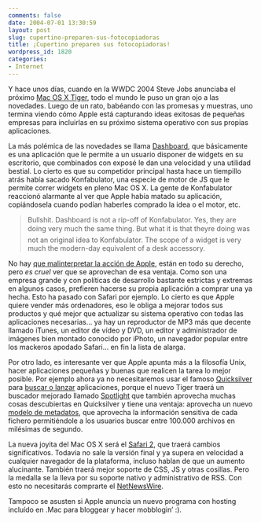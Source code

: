 ```yaml
---
comments: false
date: 2004-07-01 13:30:59
layout: post
slug: cupertino-preparen-sus-fotocopiadoras
title: ¡Cupertino preparen sus fotocopiadoras!
wordpress_id: 1820
categories:
- Internet
---
```


Y hace unos días, cuando en la WWDC 2004 Steve Jobs anunciaba el próximo [Mac OS X Tiger](http://www.apple.com/macosx/tiger/), todo el mundo le puso un gran ojo a las novedades. Luego de un rato, babéando con las promesas y muestras, uno termina viendo cómo Apple está capturando ideas exitosas de pequeñas empresas para incluirlas en su próximo sistema operativo con sus propias aplicaciones.





La más polémica de las novedades se llama [Dashboard](http://www.apple.com/macosx/tiger/dashboard.html), que básicamente es una aplicación que le permite a un usuario disponer de widgets en su escritorio, que combinados con exposé le dan una velocidad y una utilidad bestial. Lo cierto es que su competidor principal hasta hace un tiempillo atrás había sacado Konfabulator, una especie de motor de JS que le permite correr widgets en pleno Mac OS X. La gente de Konfabulator reaccionó alarmante al ver que Apple había matado su aplicación, copiándosela cuando podían haberles comprado la idea o el motor, etc.





> Bullshit. Dashboard is not a rip-off of Konfabulator. Yes, they are doing very much the same thing. But what it is that theyre doing was not an original idea to Konfabulator. The scope of a widget is very much the modern-day equivalent of a desk accessory.





No hay [que malinterpretar la acción de Apple](http://daringfireball.net/2004/06/dashboard_vs_konfabulator), están en todo su derecho, pero _es cruel_ ver que se aprovechan de esa ventaja. Como son una empresa grande y con políticas de desarrollo bastante estrictas y extremas en algunos casos, prefieren hacerse su propia aplicación a comprar una ya hecha. Esto ha pasado con Safari por ejemplo. Lo cierto es que Apple quiere vender más ordenadores, eso le obliga a mejorar todos sus productos y qué mejor que actualizar su sistema operativo con todas las aplicaciones necesarias… ya hay un reproductor de MP3 más que decente llamado iTunes, un editor de vídeo y DVD, un editor y administrador de imágenes bien montado conocido por iPhoto, un navegador popular entre los mackeros apodado Safari… en fin la lista de alarga.





Por otro lado, es interesante ver que Apple apunta más a la filosofía Unix, hacer aplicaciones pequeñas y buenas que realicen la tarea lo mejor posible. Por ejemplo ahora ya no necesitaremos usar el famoso [Quicksilver](http://blacktree.com/apps/quicksilver/) para [buscar o lanzar](http://www.apple.com/macosx/tiger/theater/spotlight.html) aplicaciones, porque el nuevo Tiger traerá un buscador mejorado llamado [Spotlight](http://www.apple.com/macosx/tiger/spotlight.html) que también aprovecha muchas cosas descubiertas en Quicksilver y tiene una ventaja: aprovecha un nuevo [modelo de metadatos](http://www.apple.com/macosx/tiger/spotlighttech.html), que aprovecha la información sensitiva de cada fichero permitiéndole a los usuarios buscar entre 100.000 archivos en milésimas de segundo.





La nueva joyita del Mac OS X será el [Safari 2](http://www.apple.com/macosx/tiger/safari.html), que traerá cambios significativos. Todavía no sale la versión final y ya supera en velocidad a cualquier navegador de la plataforma, incluso hablan de que un aumento alucinante. También traerá mejor soporte de CSS, JS y otras cosillas. Pero la medalla se la lleva por su soporte nativo y administrativo de RSS. Con esto no necesitarás comprarte el [NetNewsWire](http://ranchero.com/netnewswire/).





Tampoco se asusten si Apple anuncia un nuevo programa con hosting incluído en .Mac para bloggear y hacer mobblogin’ :).




 
